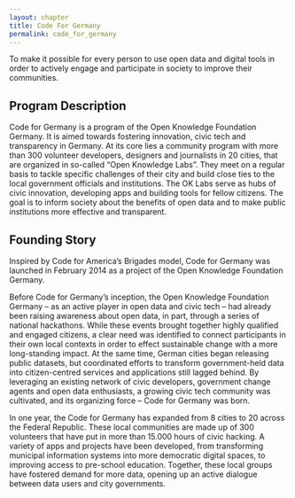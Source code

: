```yaml
---
layout: chapter
title: Code For Germany
permalink: code_for_germany
---
```

To make it possible for every person to use open data and digital tools in order to actively engage and participate in society to improve their communities.
<!--more-->

## Program Description

Code for Germany is a program of the Open Knowledge Foundation Germany. It is
aimed towards fostering innovation, civic tech and transparency in Germany. At
its core lies a community program with more than 300 volunteer developers,
designers and journalists in 20 cities, that are organized in so-called
“Open Knowledge Labs”. They meet on a regular basis to tackle specific
challenges of their city and build close ties to the local government officials
and institutions. The OK Labs serve as hubs of civic innovation, developing apps
and building tools for fellow citizens. The goal is to inform society about the
benefits of open data and to make public institutions more effective and
transparent.

## Founding Story
Inspired by Code for America’s Brigades model, Code for Germany was launched in
February 2014 as a project of the Open Knowledge Foundation Germany.


Before Code for Germany’s inception, the Open Knowledge Foundation Germany – as
an active player in open data and civic tech – had already been raising awareness
about open data, in part, through a series of national hackathons. While these
events brought together highly qualified and engaged citizens, a clear need was
identified to connect participants in their own local contexts in order to effect
sustainable change with a more long-standing impact. At the same time, German
cities began releasing public datasets, but coordinated efforts to transform
government-held data into citizen-centred services and applications still lagged
behind. By leveraging an existing network of civic developers, government change
agents and open data enthusiasts, a growing civic tech community was cultivated,
and its organizing force – Code for Germany was born.


In one year, the Code for Germany has expanded from 8 cities to 20 across the
Federal Republic. These local communities are made up of 300 volunteers that have
put in more than 15.000 hours of civic hacking. A variety of apps and projects
have been developed, from transforming municipal information systems into more
democratic digital spaces, to improving access to pre-school education. Together,
these local groups have fostered demand for more data, opening up an active
dialogue between data users and city governments.
